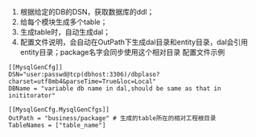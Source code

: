 1. 根据给定的DB的DSN，获取数据库的ddl；
2. 给每个模块生成多个table；
3. 生成table时，自动生成dal；
4. 配置文件说明，会自动在OutPath下生成dal目录和entity目录，dal会引用entity目录；package名字会同步使用这个相对目录
配置文件示例
```
[[MysqlGenCfg]]
DSN="user:passwd@tcp(dbhost:3306)/dbplaso?charset=utf8mb4&parseTime=True&loc=Local"
DBName = "variable db name in dal,should be same as that in inititorator"

[[MysqlGenCfg.MysqlGenCfgs]]
OutPath = "business/package" # 生成的table所在的相对工程根目录
TableNames = ["table_name"]
```